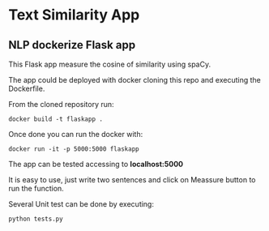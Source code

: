 # Text Similarity App
## NLP dockerize Flask app

This Flask app measure the cosine of similarity using spaCy.

The app could be deployed with docker cloning this repo and executing the Dockerfile.

From the cloned repository run:

`docker build -t flaskapp .`

Once done you can run the docker with:

`docker run -it -p 5000:5000 flaskapp`

The app can be tested accessing to **localhost:5000** 

It is easy to use, just write two sentences and click on Meassure button to run the function.

Several Unit test can be done by executing:

`python tests.py`

